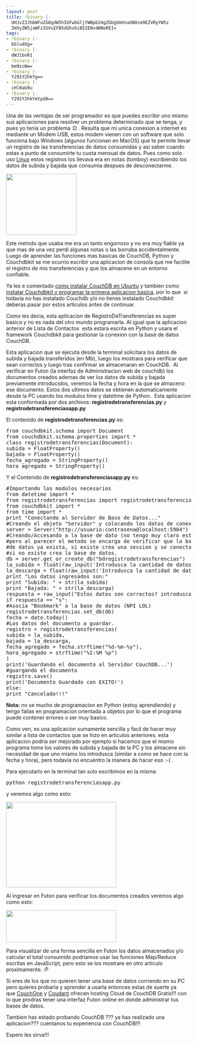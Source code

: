 ```yaml
---
layout: post
title: !binary |-
  UHJvZ3JhbWFuZG8gdW5hIGFwbGljYWNpb24gZGUgUmVnaXN0cm9EZVRyYW5z
  ZmVyZW5jaWFzIGVuIFB5dGhvbiB5IENvdWNoREI=
tags:
- !binary |-
  bGludXg=
- !binary |-
  dWJ1bnR1
- !binary |-
  bm9zcWw=
- !binary |-
  Y291Y2hkYg==
- !binary |-
  cHl0aG9u
- !binary |-
  Y291Y2hkYmtpdA==
---
```

Una de las ventajas de ser programador es que puedes escribir uno mismo sus aplicaciones para resolver un problema determinado que se tenga, y pues yo tenia un problema :D . Resulta que mi unica conexion a internet es mediante un Modem USB, estos modem vienen con un software que solo funciona bajo Windows (algunos funcionan en MacOS) que te permite llevar un registro de las transferencias de datos consumidas y asi saber cuando estas a punto de consumirte tu cuota mensual de datos. Pues como solo uso <a href="http://blog.jam.net.ve/category/linux/">Linux</a> estos registros los llevava era en notas (tomboy) escribiendo los datos de subida y bajada que consumia despues de desconectarme.

<a href="http://blog.jam.net.ve/imagenes/uploads/2010/12/Selección_011.jpeg"><img class="aligncenter size-full wp-image-523" title="Selección_011" src="http://blog.jam.net.ve/imagenes/uploads/2010/12/Selección_011.jpeg" alt="" width="192" height="167" /></a>

Este metodo que usaba me era un tanto engorroso y no era muy fiable ya que mas de una vez perdi algunas notas o las borraba accidentalmente. Luego de aprender las funciones mas basicas de CouchDB, Python y Couchdbkit se me ocurrio escribir una aplicacion de consola que me facilite el registro de mis transferencias y que los almacene en un entorno confiable.

Ya les e comentado <a href="http://blog.jam.net.ve/2010/12/12/instalando-couchdb-en-ubuntu/">como instalar CouchDB en Ubuntu</a> y tambien como <a href="http://blog.jam.net.ve/2010/12/13/instalando-couchdbkit-y-almacenando-datos-en-couchdb-desde-python/">instalar Couchdbkit y programar la primera aplicacion basica</a>, por lo que  si todavia no has instalado Couchdb y/o no tienes instalado Couchdbkit deberas pasar por estos articulos antes de continuar.

Como les decia, esta aplicacion de RegistroDeTransferencias es super basica y no es nada del otro mundo programarla. Al igual que la aplicacion anterior de Lista de Contactos  esta estara escrita en Python y usara el framework Couchdbkit para gestionar la conexion con la base de datos CouchDB.

Esta aplicacion que se ejecuta desde la terminal solicitara los datos de subida y bajada transferidos (en Mb), luego los mostrara para verificar que sean correctos y luego tras confirmar se almacenaran en CouchDB.  Al verificar en Futon (la interfaz de Administracion web de couchdb) los documentos creados ademas de ver los datos de subida y bajada previamente introducidos, veremos la fecha y hora en la que se almaceno ese documento. Estos dos ultimos datos se obtienen automaticamente desde la PC usando los modulos time y datetime de Python.  Esta aplicacion esta conformada por dos archivos: <strong>registrodetransferencias.py</strong> y <strong>registrodetransferenciasapp.py</strong>

El contenido de <strong>registrodetransferencias.py</strong> es:
<pre lang="python" line="1" escaped="true">from couchdbkit.schema import Document
from couchdbkit.schema.properties import *
class registrodetransferencias(Document):
subida = FloatProperty()
bajada = FloatProperty()
fecha_agregado = StringProperty()
hora_agregado = StringProperty()</pre>
Y el Contenido de <strong>registrodetransferenciasapp.py</strong> es:
<pre lang="python" line="1" escaped="true">#Importando los modulos necesarios
from datetime import *
from registrodetransferencias import registrodetransferencias
from couchdbkit import *
from time import *
print "Conectando al Servidor de Base de Datos..."
#Creando el objeto "Servidor" y colocando los datos de conexion
server = Server("http://usuario:contrasena@localhost:5984")
#Creando/Accesando a la base de dato (no tengo muy claro esto
#pero al parecer el metodo se encarga de verificar que la base
#de datos ya exista, si existe crea una session y se conecta
#si no existe crea la base de datos.
db = server.get_or_create_db("bdregistrodetransferencias")
la_subida = float(raw_input('Introdusca la cantidad de datos Enviados: '))
la_descarga = float(raw_input('Introdusca la cantidad de datos Recibidos: '))
print "Los datos ingresados son:"
print "Subida: " + str(la_subida)
print "Bajada: " + str(la_descarga)
respuesta = raw_input("Estos datos son correctos? introdusca solo (s/n): ")
if respuesta == "s":
#Asocia "Bookmark" a la base de datos (NPI LOL)
registrodetransferencias.set_db(db)
fecha = date.today()
#Los datos del documento a guardar.
registro = registrodetransferencias(
subida = la_subida,
bajada = la_descarga,
fecha_agregado = fecha.strftime("%d-%m-%y"),
hora_agregado = strftime("%I:%M %p")
)
print('Guardando el documento al Servidor CouchDB...')
#guargando el documento
registro.save()
print('Documento Guardado con EXITO!')
else:
print "Cancelado!!!"</pre>
<strong>Nota:</strong> no se mucho de programacion en Python (estoy aprendiendo) y tengo fallas en programacion orientada a objetos por lo que el programa puede contener errores o ser muy basico.

Como ven, es una aplicacion sumamente sencilla y facil de hacer muy similar a lista de contactos que se hizo en articulos anteriores. esta aplicacion podria ser mejorado por ejemplo si hacemos que el mismo programa tome los valores de subida y bajada de la PC y los almacene sin necesidad de que uno mismo los introdusca (similar a como se hace con la fecha y hora), pero todavia no encuentro la manera de hacer eso :-( .

Para ejecutarlo en la terminal tan solo escribimos en la misma:
<pre lang="python" line="1" escaped="true">python registrodetransferenciasapp.py</pre>
y veremos algo como esto:

<a href="http://blog.jam.net.ve/imagenes/uploads/2010/12/Selección_018.jpeg"><img class="aligncenter size-medium wp-image-550" title="Selección_018" src="http://blog.jam.net.ve/imagenes/uploads/2010/12/Selección_018-300x233.jpg" alt="" width="300" height="233" /></a>

Al ingresar en Futon para verificar los documentos creados veremos algo como esto:

<a href="http://blog.jam.net.ve/imagenes/uploads/2010/12/Selección_019.jpeg"><img class="aligncenter size-medium wp-image-551" title="Selección_019" src="http://blog.jam.net.ve/imagenes/uploads/2010/12/Selección_019-300x88.jpg" alt="" width="300" height="88" /></a>

Para visualizar de una forma sencilla en Futon los datos almacenados y/o calcular el total consumido podriamos usar las funciones Map/Reduce escritas en JavaScript, pero esto se los mostrare en otro articulo proximamente. :P

Si eres de los que no quieren tener una base de datos corriendo en su PC pero quieres probarla y aprender a usarla entonces estas de suerte ya que <a href="http://www.couchone.com/get">CouchOne</a> y <a href="https://cloudant.com/">Coudant</a> ofrecen hosting Cloud de CouchDB Gratis!!! con lo que prodras tener una interfaz Futon online en donde administrar tus bases de datos.

Tambien has estado probando CouchDB ??? ya has realizado una aplicacion??? cuentanos tu experiencia con CouchDB!!!

Espero les sirva!!!
